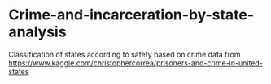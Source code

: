 # Crime-and-incarceration-by-state-analysis
Classification of states according to safety based on crime data from https://www.kaggle.com/christophercorrea/prisoners-and-crime-in-united-states
